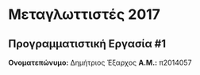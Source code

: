 # Μεταγλωττιστές 2017
## Προγραμματιστική Εργασία #1

**Ονοματεπώνυμο:** Δημήτριος Έξαρχος
**Α.Μ.:** π2014057


